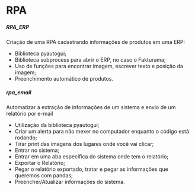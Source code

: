 # RPA
##### RPA_ERP
Criação de uma RPA cadastrando informações de produtos em uma ERP:
- Biblioteca pyautogui;
- Biblioteca subprocess para abrir o ERP, no caso o Fakturama;
- Uso de funções para encontrar imagem, escrever texto e posição da imagem;
- Preenchimento automático de produtos.

##### rpa_email
Automatizar a extração de informações de um sistema e envio de um relatório por e-mail
- Utilização da biblioteca pyautogui;
- Criar um alerta para não mexer no computador enquanto o código está rodando;
- Tirar print das imagens dos lugares onde você vai clicar;
- Entrar no sistema;
- Entrar em uma aba específica do sistema onde tem o relatório;
- Exportar o Relatório;
- Pegar o relatório exportado, tratar e pegar as informações que queremos com pandas;
- Preencher/Atualizar informações do sistema.
